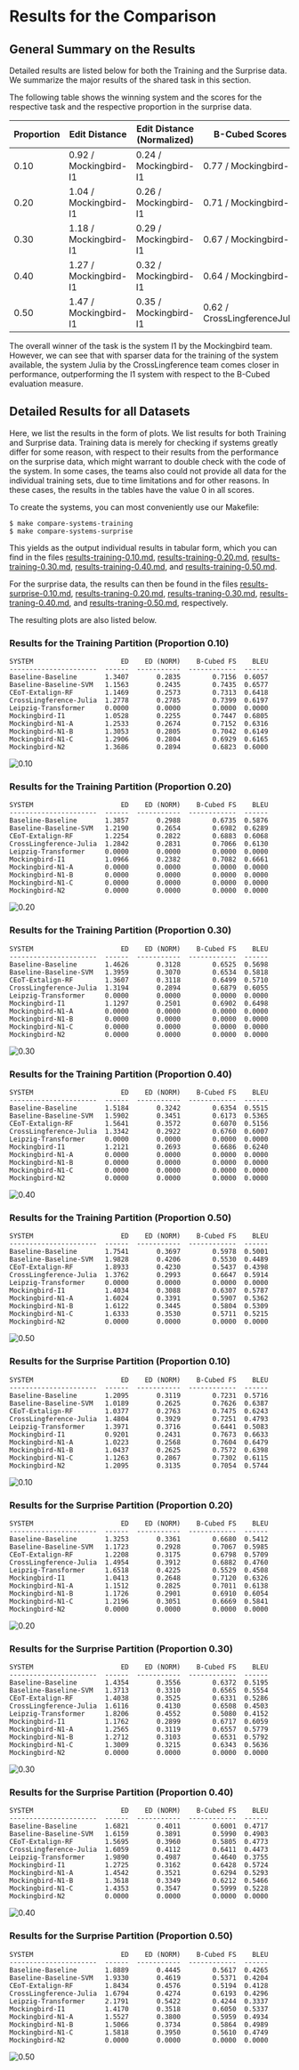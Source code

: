 # Results for the Comparison

## General Summary on the Results

Detailed results are listed below for both the Training and the Surprise data. We summarize the major results of the shared task in this section.

The following table shows the winning system and the scores for the respective task and the respective proportion in the surprise data.

Proportion | Edit Distance | Edit Distance (Normalized) | B-Cubed Scores | BLEU Scores
--- | --- | --- | --- | ---
0.10 |  0.92 / Mockingbird-I1 | 0.24 / Mockingbird-I1 | 0.77 / Mockingbird-I1 | 0.66 / Mockingbird-I1 
0.20 | 1.04 / Mockingbird-I1 | 0.26 / Mockingbird-I1 | 0.71 / Mockingbird-I1 | 0.63 / Mockingbird-I1
0.30 | 1.18 / Mockingbird-I1 | 0.29 / Mockingbird-I1 | 0.67 / Mockingbird-I1 | 0.61 / Mockingbird-I1
0.40 | 1.27 / Mockingbird-I1 | 0.32 / Mockingbird-I1 | 0.64 / Mockingbird-I1 | 0.57 / Mockingbird-I1
0.50 | 1.47 / Mockingbird-I1 | 0.35 / Mockingbird-I1 | 0.62 / CrossLingferenceJulia | 0.53 / Mockingbird-I1

The overall winner of the task is the system I1 by the Mockingbird team. However, we can see that with sparser data for the training of the system available, the system Julia by the CrossLingference team comes closer in performance, outperforming the I1 system with respect to the B-Cubed evaluation measure.

## Detailed Results for all Datasets

Here, we list the results in the form of plots.
We list results for both Training and Surprise data. Training data is merely for checking if systems greatly differ for some reason, with respect to their results from the performance on the surprise data, which might warrant to double check with the code of the system. In some cases, the teams also could not provide all data for the individual training sets, due to time limitations and for other reasons. In these cases, the results in the tables have the value 0 in all scores.

To create the systems, you can most conveniently use our Makefile:

```
$ make compare-systems-training
$ make compare-systems-surprise
```

This yields as the output individual results in tabular form, which you can find in the files [results-training-0.10.md](results-training-0.10.md), 
[results-training-0.20.md](results-training-0.20.md),
[results-training-0.30.md](results-training-0.30.md),
[results-training-0.40.md](results-training-0.40.md), and
[results-training-0.50.md](results-training-0.50.md).

For the surprise data, the results can then be found in the files [results-surprise-0.10.md](results-surprise-0.10.md), 
[results-traning-0.20.md](results-surprise-0.20.md),
[results-traning-0.30.md](results-surprise-0.30.md),
[results-traning-0.40.md](results-surprise-0.40.md), and
[results-traning-0.50.md](results-surprise-0.50.md), respectively.

The resulting plots are also listed below.

### Results for the Training Partition (Proportion 0.10)

```
SYSTEM                      ED    ED (NORM)    B-Cubed FS    BLEU
----------------------  ------  -----------  ------------  ------
Baseline-Baseline       1.3407       0.2835        0.7156  0.6057
Baseline-Baseline-SVM   1.1563       0.2435        0.7435  0.6577
CEoT-Extalign-RF        1.1469       0.2573        0.7313  0.6418
CrossLingference-Julia  1.2778       0.2785        0.7399  0.6197
Leipzig-Transformer     0.0000       0.0000        0.0000  0.0000
Mockingbird-I1          1.0528       0.2255        0.7447  0.6805
Mockingbird-N1-A        1.2533       0.2674        0.7152  0.6316
Mockingbird-N1-B        1.3053       0.2805        0.7042  0.6149
Mockingbird-N1-C        1.2906       0.2804        0.6929  0.6165
Mockingbird-N2          1.3686       0.2894        0.6823  0.6000
```

![0.10](training-0.10.png)

### Results for the Training Partition (Proportion 0.20)

```
SYSTEM                      ED    ED (NORM)    B-Cubed FS    BLEU
----------------------  ------  -----------  ------------  ------
Baseline-Baseline       1.3857       0.2988        0.6735  0.5876
Baseline-Baseline-SVM   1.2190       0.2654        0.6982  0.6289
CEoT-Extalign-RF        1.2254       0.2822        0.6883  0.6068
CrossLingference-Julia  1.2842       0.2831        0.7066  0.6130
Leipzig-Transformer     0.0000       0.0000        0.0000  0.0000
Mockingbird-I1          1.0966       0.2382        0.7082  0.6661
Mockingbird-N1-A        0.0000       0.0000        0.0000  0.0000
Mockingbird-N1-B        0.0000       0.0000        0.0000  0.0000
Mockingbird-N1-C        0.0000       0.0000        0.0000  0.0000
Mockingbird-N2          0.0000       0.0000        0.0000  0.0000
```

![0.20](training-0.20.png)

### Results for the Training Partition (Proportion 0.30)

```
SYSTEM                      ED    ED (NORM)    B-Cubed FS    BLEU
----------------------  ------  -----------  ------------  ------
Baseline-Baseline       1.4626       0.3128        0.6525  0.5698
Baseline-Baseline-SVM   1.3959       0.3070        0.6534  0.5818
CEoT-Extalign-RF        1.3607       0.3118        0.6499  0.5710
CrossLingference-Julia  1.3194       0.2894        0.6879  0.6055
Leipzig-Transformer     0.0000       0.0000        0.0000  0.0000
Mockingbird-I1          1.1297       0.2501        0.6902  0.6498
Mockingbird-N1-A        0.0000       0.0000        0.0000  0.0000
Mockingbird-N1-B        0.0000       0.0000        0.0000  0.0000
Mockingbird-N1-C        0.0000       0.0000        0.0000  0.0000
Mockingbird-N2          0.0000       0.0000        0.0000  0.0000
```

![0.30](training-0.30.png)

### Results for the Training Partition (Proportion 0.40)

```
SYSTEM                      ED    ED (NORM)    B-Cubed FS    BLEU
----------------------  ------  -----------  ------------  ------
Baseline-Baseline       1.5184       0.3242        0.6354  0.5515
Baseline-Baseline-SVM   1.5902       0.3451        0.6173  0.5365
CEoT-Extalign-RF        1.5641       0.3572        0.6070  0.5156
CrossLingference-Julia  1.3342       0.2922        0.6760  0.6007
Leipzig-Transformer     0.0000       0.0000        0.0000  0.0000
Mockingbird-I1          1.2121       0.2693        0.6686  0.6240
Mockingbird-N1-A        0.0000       0.0000        0.0000  0.0000
Mockingbird-N1-B        0.0000       0.0000        0.0000  0.0000
Mockingbird-N1-C        0.0000       0.0000        0.0000  0.0000
Mockingbird-N2          0.0000       0.0000        0.0000  0.0000
```

![0.40](training-0.40.png)

### Results for the Training Partition (Proportion 0.50)

```
SYSTEM                      ED    ED (NORM)    B-Cubed FS    BLEU
----------------------  ------  -----------  ------------  ------
Baseline-Baseline       1.7541       0.3697        0.5978  0.5001
Baseline-Baseline-SVM   1.9828       0.4206        0.5530  0.4489
CEoT-Extalign-RF        1.8933       0.4230        0.5437  0.4398
CrossLingference-Julia  1.3762       0.2993        0.6647  0.5914
Leipzig-Transformer     0.0000       0.0000        0.0000  0.0000
Mockingbird-I1          1.4034       0.3088        0.6307  0.5787
Mockingbird-N1-A        1.6024       0.3391        0.5907  0.5362
Mockingbird-N1-B        1.6122       0.3445        0.5804  0.5309
Mockingbird-N1-C        1.6333       0.3530        0.5711  0.5215
Mockingbird-N2          0.0000       0.0000        0.0000  0.0000
```

![0.50](training-0.50.png)

### Results for the Surprise Partition (Proportion 0.10)

```
SYSTEM                      ED    ED (NORM)    B-Cubed FS    BLEU
----------------------  ------  -----------  ------------  ------
Baseline-Baseline       1.2095       0.3119        0.7231  0.5716
Baseline-Baseline-SVM   1.0189       0.2625        0.7626  0.6387
CEoT-Extalign-RF        1.0377       0.2763        0.7475  0.6243
CrossLingference-Julia  1.4804       0.3929        0.7251  0.4793
Leipzig-Transformer     1.3971       0.3716        0.6441  0.5083
Mockingbird-I1          0.9201       0.2431        0.7673  0.6633
Mockingbird-N1-A        1.0223       0.2568        0.7604  0.6479
Mockingbird-N1-B        1.0437       0.2625        0.7572  0.6398
Mockingbird-N1-C        1.1263       0.2867        0.7302  0.6115
Mockingbird-N2          1.2095       0.3135        0.7054  0.5744

```

![0.10](surprise-0.10.png)

### Results for the Surprise Partition (Proportion 0.20)

```
SYSTEM                      ED    ED (NORM)    B-Cubed FS    BLEU
----------------------  ------  -----------  ------------  ------
Baseline-Baseline       1.3253       0.3361        0.6680  0.5412
Baseline-Baseline-SVM   1.1723       0.2928        0.7067  0.5985
CEoT-Extalign-RF        1.2208       0.3175        0.6798  0.5709
CrossLingference-Julia  1.4954       0.3912        0.6882  0.4760
Leipzig-Transformer     1.6518       0.4225        0.5529  0.4508
Mockingbird-I1          1.0413       0.2648        0.7120  0.6326
Mockingbird-N1-A        1.1512       0.2825        0.7011  0.6138
Mockingbird-N1-B        1.1726       0.2901        0.6910  0.6054
Mockingbird-N1-C        1.2196       0.3051        0.6669  0.5841
Mockingbird-N2          0.0000       0.0000        0.0000  0.0000
```

![0.20](surprise-0.20.png)

### Results for the Surprise Partition (Proportion 0.30)

```
SYSTEM                      ED    ED (NORM)    B-Cubed FS    BLEU
----------------------  ------  -----------  ------------  ------
Baseline-Baseline       1.4354       0.3556        0.6372  0.5195
Baseline-Baseline-SVM   1.3713       0.3310        0.6565  0.5554
CEoT-Extalign-RF        1.4038       0.3525        0.6331  0.5286
CrossLingference-Julia  1.6116       0.4130        0.6508  0.4503
Leipzig-Transformer     1.8206       0.4552        0.5080  0.4152
Mockingbird-I1          1.1762       0.2899        0.6717  0.6059
Mockingbird-N1-A        1.2565       0.3119        0.6557  0.5779
Mockingbird-N1-B        1.2712       0.3103        0.6531  0.5792
Mockingbird-N1-C        1.3009       0.3215        0.6343  0.5636
Mockingbird-N2          0.0000       0.0000        0.0000  0.0000
```
![0.30](surprise-0.30.png)

### Results for the Surprise Partition (Proportion 0.40)

```
SYSTEM                      ED    ED (NORM)    B-Cubed FS    BLEU
----------------------  ------  -----------  ------------  ------
Baseline-Baseline       1.6821       0.4011        0.6001  0.4717
Baseline-Baseline-SVM   1.6159       0.3891        0.5990  0.4903
CEoT-Extalign-RF        1.5695       0.3960        0.5805  0.4773
CrossLingference-Julia  1.6059       0.4112        0.6411  0.4473
Leipzig-Transformer     1.9890       0.4987        0.4640  0.3755
Mockingbird-I1          1.2725       0.3162        0.6428  0.5724
Mockingbird-N1-A        1.4542       0.3521        0.6294  0.5293
Mockingbird-N1-B        1.3618       0.3349        0.6212  0.5466
Mockingbird-N1-C        1.4353       0.3547        0.5999  0.5228
Mockingbird-N2          0.0000       0.0000        0.0000  0.0000
```

![0.40](surprise-0.40.png)

### Results for the Surprise Partition (Proportion 0.50)

```
SYSTEM                      ED    ED (NORM)    B-Cubed FS    BLEU
----------------------  ------  -----------  ------------  ------
Baseline-Baseline       1.8889       0.4445        0.5617  0.4265
Baseline-Baseline-SVM   1.9330       0.4619        0.5371  0.4204
CEoT-Extalign-RF        1.8434       0.4576        0.5194  0.4128
CrossLingference-Julia  1.6794       0.4274        0.6193  0.4296
Leipzig-Transformer     2.1791       0.5422        0.4244  0.3337
Mockingbird-I1          1.4170       0.3518        0.6050  0.5337
Mockingbird-N1-A        1.5527       0.3800        0.5959  0.4934
Mockingbird-N1-B        1.5066       0.3734        0.5864  0.4989
Mockingbird-N1-C        1.5818       0.3950        0.5610  0.4749
Mockingbird-N2          0.0000       0.0000        0.0000  0.0000
```

![0.50](surprise-0.50.png)


